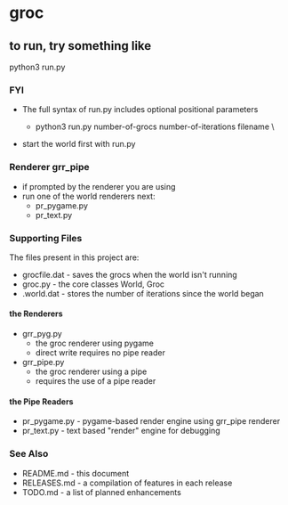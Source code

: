 # groc

## to run, try something like 

python3 run.py 

### FYI

- The full syntax of run.py includes optional positional parameters
  - python3 run.py number-of-grocs number-of-iterations filename \

- start the world first with run.py


### Renderer grr\_pipe
- if prompted by the renderer you are using
- run one of the world renderers next:
   - pr\_pygame.py
   - pr\_text.py

### Supporting Files

The files present in this project are:
- grocfile.dat - saves the grocs when the world isn't running
- groc.py - the core classes World, Groc
- .world.dat - stores the number of iterations since the world began

#### the Renderers
- grr\_pyg.py 
  - the groc renderer using pygame
  - direct write requires no pipe reader
- grr\_pipe.py 
  - the groc renderer using a pipe
  - requires the use of a pipe reader

#### the Pipe Readers
- pr\_pygame.py - pygame-based render engine using grr\_pipe renderer
- pr\_text.py - text based "render" engine for debugging

  
### See Also

- README.md - this document
- RELEASES.md - a compilation of features in each release
- TODO.md - a list of planned enhancements

